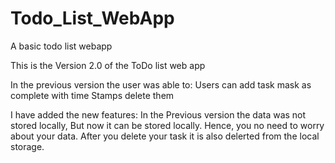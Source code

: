 # Todo_List_WebApp
A basic todo list webapp


This is the Version 2.0 of the ToDo list web app

In the previous version the user was able to:
  Users can add task
  mask as complete with time Stamps
  delete them

I have added the new features:
  In the Previous version the data was not stored locally, But now it can be stored locally. Hence, you no need to worry about your data.
  After you delete your task it is also delerted from the local storage.

